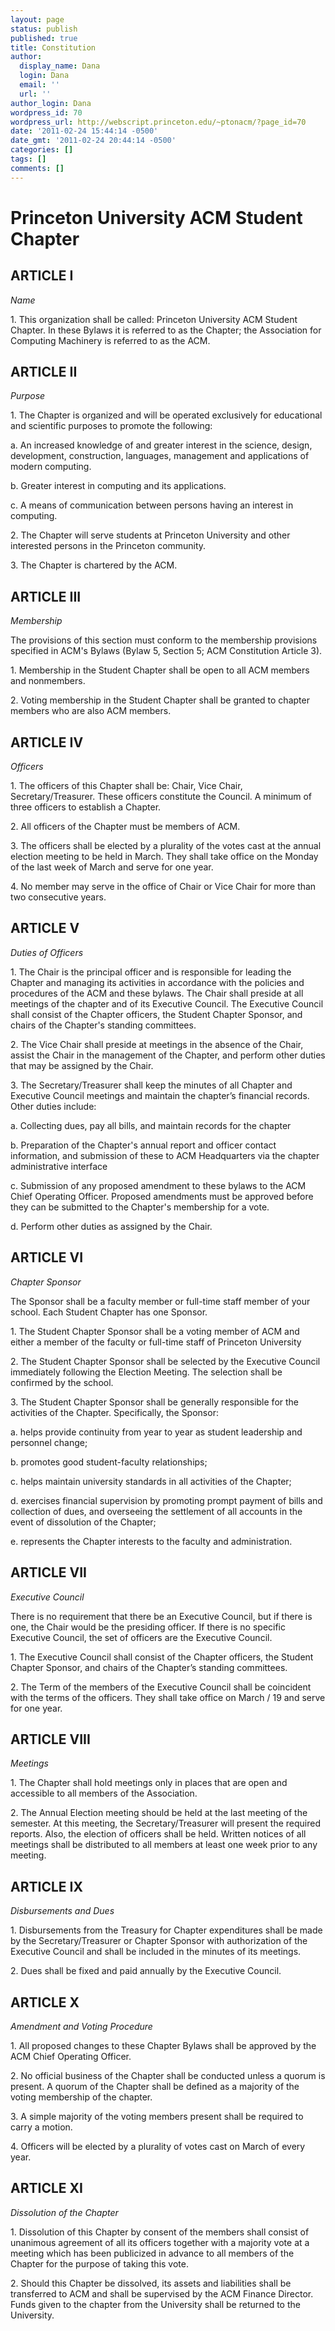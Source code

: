 ```yaml
---
layout: page
status: publish
published: true
title: Constitution
author:
  display_name: Dana
  login: Dana
  email: ''
  url: ''
author_login: Dana
wordpress_id: 70
wordpress_url: http://webscript.princeton.edu/~ptonacm/?page_id=70
date: '2011-02-24 15:44:14 -0500'
date_gmt: '2011-02-24 20:44:14 -0500'
categories: []
tags: []
comments: []
---
```

<h1>Princeton University ACM Student Chapter</h1>
<p></p>
<h2>ARTICLE I</h2>
<p><em>Name</em></p>
<p>1. This organization shall be called: Princeton University ACM Student Chapter.  In these Bylaws it is referred to as the Chapter; the Association for Computing Machinery is referred to as the ACM.</p>
<p></p>
<h2>ARTICLE II</h2>
<p><em>Purpose</em></p>
<p>1. The Chapter is organized and will be operated exclusively for educational and scientific purposes to promote the following:</p>
<p>a. An increased knowledge of and greater interest in the science, design, development, construction, languages, management and applications of modern computing.</p>
<p>b. Greater interest in computing and its applications.</p>
<p>c. A means of communication between persons having an interest in computing.</p>
<p>2. The Chapter will serve students at Princeton University and other interested persons in the Princeton community.</p>
<p>3. The Chapter is chartered by the ACM.</p>
<p></p>
<h2>ARTICLE III</h2>
<p><em>Membership</em></p>
<p>The provisions of this section must conform to the membership provisions specified in ACM's Bylaws (Bylaw 5, Section 5; ACM Constitution Article 3).</p>
<p>1. Membership in the Student Chapter shall be open to all ACM members and nonmembers.</p>
<p>2. Voting membership in the Student Chapter shall be granted to chapter members who are also ACM members.</p>
<p></p>
<h2>ARTICLE IV</h2>
<p><em>Officers</em></p>
<p>1. The officers of this Chapter shall be: Chair, Vice Chair, Secretary/Treasurer. These officers constitute the Council. A minimum of three officers to establish a Chapter.</p>
<p>2. All officers of the Chapter must be members of ACM.</p>
<p>3. The officers shall be elected by a plurality of the votes cast at the annual election meeting to be held in March. They shall take office on the Monday of the last week of March and serve for one year.</p>
<p>4. No member may serve in the office of Chair or Vice Chair for more than two consecutive years.</p>
<p></p>
<h2>ARTICLE V</h2>
<p><em>Duties of Officers</em></p>
<p>1. The Chair is the principal officer and is responsible for leading the Chapter and managing its activities in accordance with the policies and procedures of the ACM and these bylaws. The Chair shall preside at all meetings of the chapter and of its Executive Council. The Executive Council shall consist of the Chapter officers, the Student Chapter Sponsor, and chairs of the Chapter's standing committees.</p>
<p>2. The Vice Chair shall preside at meetings in the absence of the Chair, assist the Chair in the management of the Chapter, and perform other duties that may be assigned by the Chair.</p>
<p>3. The Secretary/Treasurer shall keep the minutes of all Chapter and Executive Council meetings and maintain the chapter’s financial records. Other duties include:</p>
<p>a. Collecting dues, pay all bills, and maintain records for the chapter</p>
<p>b. Preparation of the Chapter's annual report and officer contact information, and submission of these to ACM Headquarters via the chapter administrative interface</p>
<p>c. Submission of any proposed amendment to these bylaws to the ACM Chief Operating Officer. Proposed amendments must be approved before they can be submitted to the Chapter's membership for a vote.</p>
<p>d. Perform other duties as assigned by the Chair.</p>
<p></p>
<h2>ARTICLE VI</h2>
<p><em>Chapter Sponsor</em></p>
<p>The Sponsor shall be a faculty member or full-time staff member of your school. Each Student Chapter has one Sponsor.</p>
<p>1. The Student Chapter Sponsor shall be a voting member of ACM and either a member of the faculty or full-time staff of Princeton University</p>
<p>2. The Student Chapter Sponsor shall be selected by the Executive Council immediately following the Election Meeting. The selection shall be confirmed by the school.</p>
<p>3. The Student Chapter Sponsor shall be generally responsible for the activities of the Chapter. Specifically, the Sponsor:</p>
<p>a. helps provide continuity from year to year as student leadership and personnel change;</p>
<p>b. promotes good student-faculty relationships;</p>
<p>c. helps maintain university standards in all activities of the Chapter;</p>
<p>d. exercises financial supervision by promoting prompt payment of bills and collection of dues, and overseeing the settlement of all accounts in the event of dissolution of the Chapter;</p>
<p>e. represents the Chapter interests to the faculty and administration.</p>
<p></p>
<h2>ARTICLE VII</h2>
<p><em>Executive Council</em></p>
<p>There is no requirement that there be an Executive Council, but if there is one, the Chair would be the presiding officer. If there is no specific Executive Council, the set of officers are the Executive Council.</p>
<p>1. The Executive Council shall consist of the Chapter officers, the Student Chapter Sponsor, and chairs of the Chapter’s standing committees.</p>
<p>2. The Term of the members of the Executive Council shall be coincident with the terms of the officers. They shall take office on March / 19 and serve for one year.</p>
<p></p>
<h2>ARTICLE VIII</h2>
<p><em>Meetings</em></p>
<p>1. The Chapter shall hold meetings only in places that are open and accessible to all members of the Association.</p>
<p>2. The Annual Election meeting should be held at the last meeting of the semester. At this meeting, the Secretary/Treasurer will present the required reports. Also, the election of officers shall be held. Written notices of all meetings shall be distributed to all members at least one week prior to any meeting.</p>
<p></p>
<h2>ARTICLE IX</h2>
<p><em>Disbursements and Dues</em></p>
<p>1. Disbursements from the Treasury for Chapter expenditures shall be made by the Secretary/Treasurer or Chapter Sponsor with authorization of the Executive Council and shall be included in the minutes of its meetings.</p>
<p>2. Dues shall be fixed and paid annually by the Executive Council.</p>
<p></p>
<h2>ARTICLE X</h2>
<p><em>Amendment and Voting Procedure</em></p>
<p>1. All proposed changes to these Chapter Bylaws shall be approved by the ACM Chief Operating Officer.</p>
<p>2. No official business of the Chapter shall be conducted unless a quorum is present. A quorum of the Chapter shall be defined as a majority of the voting membership of the chapter.</p>
<p>3. A simple majority of the voting members present shall be required to carry a motion.</p>
<p>4. Officers will be elected by a plurality of votes cast on March of every year.</p>
<p></p>
<h2>ARTICLE XI</h2>
<p><em>Dissolution of the Chapter</em></p>
<p>1. Dissolution of this Chapter by consent of the members shall consist of unanimous agreement of all its officers together with a majority vote at a meeting which has been publicized in advance to all members of the Chapter for the purpose of taking this vote.</p>
<p>2. Should this Chapter be dissolved, its assets and liabilities shall be transferred to ACM and shall be supervised by the ACM Finance Director.  Funds given to the chapter from the University shall be returned to the University.</p>
